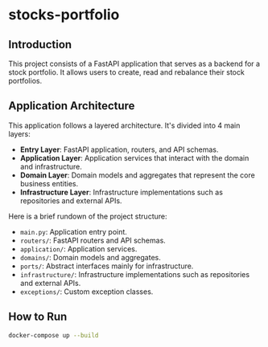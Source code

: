 # stocks-portfolio

## Introduction
This project consists of a FastAPI application that serves as a backend for a stock portfolio. It allows users to create, read and rebalance their stock portfolios.

## Application Architecture
This application follows a layered architecture. It's divided into 4 main layers:
- **Entry Layer**: FastAPI application, routers, and API schemas.
- **Application Layer**: Application services that interact with the domain and infrastructure.
- **Domain Layer**: Domain models and aggregates that represent the core business entities.
- **Infrastructure Layer**: Infrastructure implementations such as repositories and external APIs.

Here is a brief rundown of the project structure:

- `main.py`: Application entry point.
- `routers/`: FastAPI routers and API schemas.
- `application/`: Application services.
- `domains/`: Domain models and aggregates.
- `ports/`: Abstract interfaces mainly for infrastructure.
- `infrastructure/`: Infrastructure implementations such as repositories and external APIs.
- `exceptions/`: Custom exception classes.

## How to Run

```sh
docker-compose up --build
```